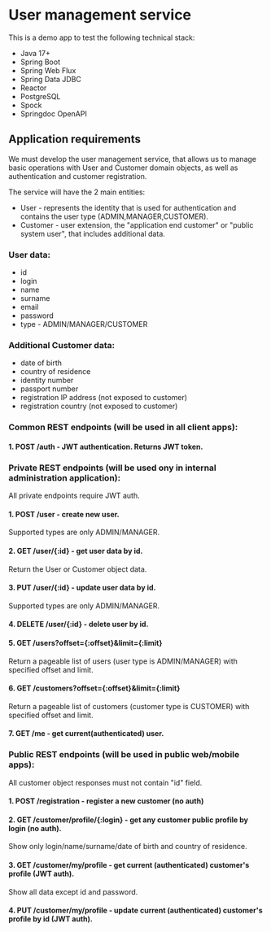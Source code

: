 # User management service

This is a demo app to test the following technical stack:

-   Java 17+
-   Spring Boot
-   Spring Web Flux
-   Spring Data JDBC
-   Reactor
-   PostgreSQL
-   Spock
-   Springdoc OpenAPI

## Application requirements

We must develop the user management service, that allows us to manage basic operations with User and Customer domain objects, as well as authentication and customer registration.

The service will have the 2 main entities:

-   User - represents the identity that is used for authentication and contains the user type (ADMIN,MANAGER,CUSTOMER).
-   Customer - user extension, the "application end customer" or "public system user", that includes
    additional data.

### User data:

-   id
-   login
-   name
-   surname
-   email
-   password
-   type - ADMIN/MANAGER/CUSTOMER

### Additional Customer data:

-   date of birth
-   country of residence
-   identity number
-   passport number
-   registration IP address (not exposed to customer)
-   registration country (not exposed to customer)

### Common REST endpoints (will be used in all client apps):

#### 1. POST /auth - JWT authentication. Returns JWT token.

### Private REST endpoints (will be used ony in internal administration application):

All private endpoints require JWT auth.

#### 1. POST /user - create new user.

Supported types are only ADMIN/MANAGER.

#### 2. GET /user/{:id} - get user data by id.

Return the User or Customer object data.

#### 3. PUT /user/{:id} - update user data by id.

Supported types are only ADMIN/MANAGER.

#### 4. DELETE /user/{:id} - delete user by id.

#### 5. GET /users?offset={:offset}&limit={:limit}

Return a pageable list of users (user type is ADMIN/MANAGER) with specified offset and limit.

#### 6. GET /customers?offset={:offset}&limit={:limit}

Return a pageable list of customers (customer type is CUSTOMER) with specified offset and limit.

#### 7. GET /me - get current(authenticated) user.

### Public REST endpoints (will be used in public web/mobile apps):

All customer object responses must not contain "id" field.

#### 1. POST /registration - register a new customer (no auth)

#### 2. GET /customer/profile/{:login} - get any customer public profile by login (no auth).

Show only login/name/surname/date of birth and country of residence.

#### 3. GET /customer/my/profile - get current (authenticated) customer's profile (JWT auth).

Show all data except id and password.

#### 4. PUT /customer/my/profile - update current (authenticated) customer's profile by id (JWT auth).
